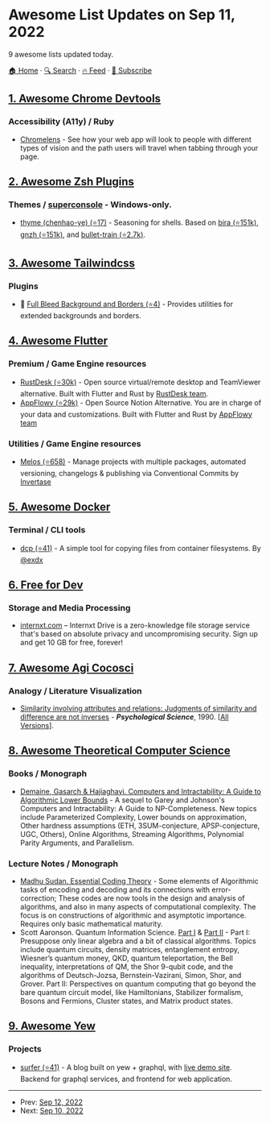 # Awesome List Updates on Sep 11, 2022

9 awesome lists updated today.

[🏠 Home](/README.md) · [🔍 Search](https://www.trackawesomelist.com/search/) · [🔥 Feed](https://www.trackawesomelist.com/rss.xml) · [📮 Subscribe](https://trackawesomelist.us17.list-manage.com/subscribe?u=d2f0117aa829c83a63ec63c2f&id=36a103854c)



## [1. Awesome Chrome Devtools](/content/ChromeDevTools/awesome-chrome-devtools/README.md)

### Accessibility (A11y) / Ruby

*   [Chromelens](https://chrome.google.com/webstore/detail/chromelens/idikgljglpfilbhaboonnpnnincjhjkd) - See how your web app will look to people with different types of vision and the path users will travel when tabbing through your page.

## [2. Awesome Zsh Plugins](/content/unixorn/awesome-zsh-plugins/README.md)

### Themes / [superconsole](https://github.com/alexchmykhalo/superconsole)   \- Windows-only.

*   [thyme (chenhao-ye) (⭐17)](https://github.com/chenhao-ye/thyme) - Seasoning for shells. Based on [bira (⭐151k)](https://github.com/ohmyzsh/ohmyzsh/blob/master/themes/bira.zsh-theme), [gnzh (⭐151k)](https://github.com/ohmyzsh/ohmyzsh/blob/master/themes/gnzh.zsh-theme), and [bullet-train (⭐2.7k)](https://github.com/caiogondim/bullet-train.zsh/blob/master/bullet-train.zsh-theme).

## [3. Awesome Tailwindcss](/content/aniftyco/awesome-tailwindcss/README.md)

### Plugins

*   💼 [Full Bleed Background and Borders (⭐4)](https://github.com/dgknca/tailwindcss-full-bleed) - Provides utilities for extended backgrounds and borders.

## [4. Awesome Flutter](/content/Solido/awesome-flutter/README.md)

### Premium / Game Engine resources

*   [RustDesk (⭐30k)](https://github.com/rustdesk/rustdesk) <!--stargazers:rustdesk/rustdesk--> - Open source virtual/remote desktop and TeamViewer alternative. Built with Flutter and Rust by [RustDesk team](https://www.rustdesk.com/).
*   [AppFlowy (⭐29k)](https://github.com/AppFlowy-IO/appflowy) <!--stargazers:AppFlowy-IO/appflowy--> - Open Source Notion Alternative. You are in charge of your data and customizations. Built with Flutter and Rust by [AppFlowy team](https://www.appflowy.io/)

### Utilities / Game Engine resources

*   [Melos (⭐658)](https://github.com/invertase/melos) <!--stargazers:invertase/melos--> - Manage projects with multiple packages, automated versioning, changelogs & publishing via Conventional Commits by [Invertase](https://github.com/invertase)

## [5. Awesome Docker](/content/veggiemonk/awesome-docker/README.md)

### Terminal / CLI tools

*   [dcp (⭐41)](https://github.com/exdx/dcp) - A simple tool for copying files from container filesystems. By [@exdx](https://github.com/exdx)

## [6. Free for Dev](/content/ripienaar/free-for-dev/README.md)

### Storage and Media Processing

*   [internxt.com](https://internxt.com) – Internxt Drive is a zero-knowledge file storage service that's based on absolute privacy and uncompromising security. Sign up and get 10 GB for free, forever!

## [7. Awesome Agi Cocosci](/content/YuzheSHI/awesome-agi-cocosci/README.md)

### Analogy / Literature Visualization

*   [Similarity involving attributes and relations: Judgments of similarity and difference are not inverses](https://pcl.sitehost.iu.edu/rgoldsto/pdfs/simdiff.pdf) - ***Psychological Science***, 1990. \[[All Versions](https://scholar.google.com/scholar?cluster=13205938250772079784\&hl=en\&as_sdt=0,5)].

## [8. Awesome Theoretical Computer Science](/content/mostafatouny/awesome-theoretical-computer-science/README.md)

### Books / Monograph

*   [Demaine, Gasarch & Hajiaghayi. Computers and Intractability: A Guide to Algorithmic Lower Bounds](https://hardness.mit.edu/) - A sequel to Garey and Johnson's Computers and Intractability: A Guide to NP-Completeness. New topics include Parameterized Complexity, Lower bounds on approximation, Other hardness assumptions (ETH, 3SUM-conjecture, APSP-conjecture, UGC, Others), Online Algorithms, Streaming Algorithms, Polynomial Parity Arguments, and Parallelism.

### Lecture Notes / Monograph

*   [Madhu Sudan. Essential Coding Theory](http://people.seas.harvard.edu/\~madhusudan/courses/Spring2020/) - Some elements of Algorithmic tasks of encoding and decoding and its connections with error-correction; These codes are now tools in the design and analysis of algorithms, and also in many aspects of computational complexity. The focus is on constructions of algorithmic and asymptotic importance. Requires only basic mathematical maturity.
*   Scott Aaronson. Quantum Information Science. [Part I](https://www.scottaaronson.com/qclec.pdf) & [Part II](https://www.scottaaronson.com/qisii.pdf) - Part I: Presuppose only linear algebra and a bit of classical algorithms. Topics include quantum circuits, density matrices, entanglement entropy, Wiesner’s quantum money, QKD, quantum teleportation, the Bell inequality, interpretations of QM, the Shor 9-qubit code, and the algorithms of Deutsch-Jozsa, Bernstein-Vazirani, Simon, Shor, and Grover. Part II: Perspectives on quantum computing that go beyond the bare quantum circuit model, like Hamiltonians, Stabilizer formalism, Bosons and Fermions, Cluster states, and Matrix product states.

## [9. Awesome Yew](/content/jetli/awesome-yew/README.md)

### Projects

*   [surfer (⭐41)](https://github.com/zzy/surfer) - A blog built on yew + graphql, with [live demo site](https://niqin.com). Backend for graphql services, and frontend for web application.

---

- Prev: [Sep 12, 2022](/content/2022/09/12/README.md)
- Next: [Sep 10, 2022](/content/2022/09/10/README.md)